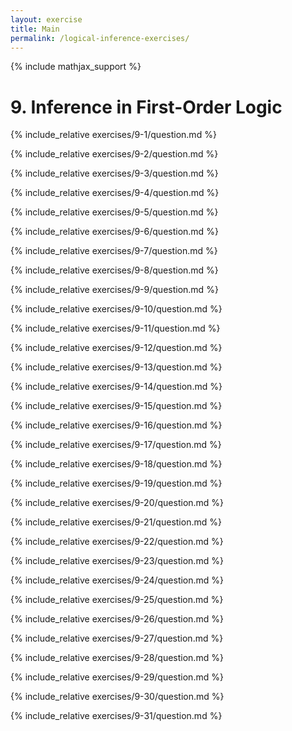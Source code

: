 ```yaml
---
layout: exercise
title: Main
permalink: /logical-inference-exercises/
---
```


{% include mathjax_support %}

# 9. Inference in First-Order Logic

{% include_relative exercises/9-1/question.md %}

{% include_relative exercises/9-2/question.md %}

{% include_relative exercises/9-3/question.md %}

{% include_relative exercises/9-4/question.md %}

{% include_relative exercises/9-5/question.md %}

{% include_relative exercises/9-6/question.md %}

{% include_relative exercises/9-7/question.md %}

{% include_relative exercises/9-8/question.md %}

{% include_relative exercises/9-9/question.md %}

{% include_relative exercises/9-10/question.md %}

{% include_relative exercises/9-11/question.md %}

{% include_relative exercises/9-12/question.md %}

{% include_relative exercises/9-13/question.md %}

{% include_relative exercises/9-14/question.md %}

{% include_relative exercises/9-15/question.md %}

{% include_relative exercises/9-16/question.md %}

{% include_relative exercises/9-17/question.md %}

{% include_relative exercises/9-18/question.md %}

{% include_relative exercises/9-19/question.md %}

{% include_relative exercises/9-20/question.md %}

{% include_relative exercises/9-21/question.md %}

{% include_relative exercises/9-22/question.md %}

{% include_relative exercises/9-23/question.md %}

{% include_relative exercises/9-24/question.md %}

{% include_relative exercises/9-25/question.md %}

{% include_relative exercises/9-26/question.md %}

{% include_relative exercises/9-27/question.md %}

{% include_relative exercises/9-28/question.md %}

{% include_relative exercises/9-29/question.md %}

{% include_relative exercises/9-30/question.md %}

{% include_relative exercises/9-31/question.md %}

